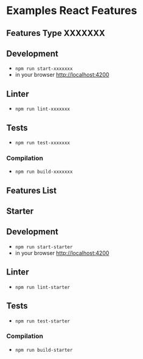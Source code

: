 # Examples React Features


## Features Type XXXXXXX
## Development
* `npm run start-xxxxxxx`
* in your browser [http://localhost:4200](http://localhost:4200) 

## Linter
* `npm run lint-xxxxxxx`

## Tests
* `npm run test-xxxxxxx`

### Compilation
* `npm run build-xxxxxxx`       


## Features List

## Starter
## Development
* `npm run start-starter`
* in your browser [http://localhost:4200](http://localhost:4200) 

## Linter
* `npm run lint-starter`

## Tests
* `npm run test-starter`

### Compilation
* `npm run build-starter`       
